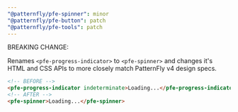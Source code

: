 ```yaml
---
"@patternfly/pfe-spinner": minor
"@patternfly/pfe-button": patch
"@patternfly/pfe-tools": patch
---
```


BREAKING CHANGE:

Renames `<pfe-progress-indicator>` to `<pfe-spinner>` and changes it's HTML and
CSS APIs to more closely match PatternFly v4 design specs.

```html
<!-- BEFORE -->
<pfe-progress-indicator indeterminate>Loading...</pfe-progress-indicator>
<!-- AFTER -->
<pfe-spinner>Loading...</pfe-spinner>
```
